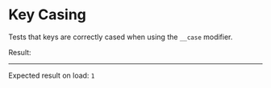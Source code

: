 # Key Casing

Tests that keys are correctly cased when using the `__case` modifier.

<div data-signals-foo-bar="0.25" data-signals-foo-bar__case.kebab="0.25" data-signals-foo-bar__case.snake="0.25" data-signals-foo-bar__case.pascal="0.25">
  Result:
  <code id="result" data-text="$fooBar + $foo-bar + $foo_bar + $FooBar"></code>
  <hr />
  Expected result on load: <code>1</code>
</div>